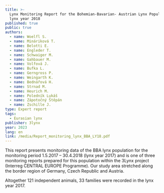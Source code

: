 ```yaml
---
title: >-
  Lynx Monitoring Report for the Bohemian-Bavarian- Austrian Lynx Population in
  lynx year 2018
published: true
public: true
authors:
  - name: Woelfl S.
  - name: Mináriková T.
  - name: Belotti E.
  - name: Engleder T.
  - name: Schwaiger M.
  - name: Gahbauer M.
  - name: Volfová J.
  - name: Bufka L.
  - name: Gerngross P.
  - name: Weingarth K.
  - name: Bednářová H.
  - name: Strnad M.
  - name: Heurich M.
  - name: Poledník Lukáš
  - name: Zápotočný Štěpán
  - name: Zschille J.
type: Expert report
tags:
  - Eurasian lynx
publisher: 3lynx
year: 2023
lang: en
link: /media/Report_monitoring_lynx_BBA_LY18.pdf
---
```

This report presents monitoring data of the BBA lynx population for the monitoring period 1.5.2017 – 30.4.2018 (lynx year 2017) and is one of three monitoring reports prepared for this population within the 3Lynx project (Interreg CENTRAL EUROPE Programme). Our study area stretched along the border region of Germany, Czech Republic and Austria.

Altogether 121 independent animals, 33 families were recorded in the lynx year 2017.
